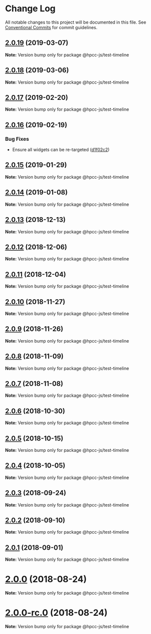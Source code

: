 # Change Log

All notable changes to this project will be documented in this file.
See [Conventional Commits](https://conventionalcommits.org) for commit guidelines.

## [2.0.19](https://github.com/GordonSmith/Visualization/compare/@hpcc-js/test-timeline@2.0.18...@hpcc-js/test-timeline@2.0.19) (2019-03-07)

**Note:** Version bump only for package @hpcc-js/test-timeline






## [2.0.18](https://github.com/GordonSmith/Visualization/compare/@hpcc-js/test-timeline@2.0.17...@hpcc-js/test-timeline@2.0.18) (2019-03-06)

**Note:** Version bump only for package @hpcc-js/test-timeline






## [2.0.17](https://github.com/GordonSmith/Visualization/compare/@hpcc-js/test-timeline@2.0.16...@hpcc-js/test-timeline@2.0.17) (2019-02-20)

**Note:** Version bump only for package @hpcc-js/test-timeline






## [2.0.16](https://github.com/GordonSmith/Visualization/compare/@hpcc-js/test-timeline@2.0.15...@hpcc-js/test-timeline@2.0.16) (2019-02-19)


### Bug Fixes

* Ensure all widgets can be re-targeted ([d1f02c2](https://github.com/GordonSmith/Visualization/commit/d1f02c2))






## [2.0.15](https://github.com/GordonSmith/Visualization/compare/@hpcc-js/test-timeline@2.0.14...@hpcc-js/test-timeline@2.0.15) (2019-01-29)

**Note:** Version bump only for package @hpcc-js/test-timeline






## [2.0.14](https://github.com/GordonSmith/Visualization/compare/@hpcc-js/test-timeline@2.0.13...@hpcc-js/test-timeline@2.0.14) (2019-01-08)

**Note:** Version bump only for package @hpcc-js/test-timeline






## [2.0.13](https://github.com/GordonSmith/Visualization/compare/@hpcc-js/test-timeline@2.0.12...@hpcc-js/test-timeline@2.0.13) (2018-12-13)

**Note:** Version bump only for package @hpcc-js/test-timeline






## [2.0.12](https://github.com/GordonSmith/Visualization/compare/@hpcc-js/test-timeline@2.0.11...@hpcc-js/test-timeline@2.0.12) (2018-12-06)

**Note:** Version bump only for package @hpcc-js/test-timeline






## [2.0.11](https://github.com/GordonSmith/Visualization/compare/@hpcc-js/test-timeline@2.0.10...@hpcc-js/test-timeline@2.0.11) (2018-12-04)

**Note:** Version bump only for package @hpcc-js/test-timeline






## [2.0.10](https://github.com/GordonSmith/Visualization/compare/@hpcc-js/test-timeline@2.0.9...@hpcc-js/test-timeline@2.0.10) (2018-11-27)

**Note:** Version bump only for package @hpcc-js/test-timeline






<a name="2.0.9"></a>
## [2.0.9](https://github.com/GordonSmith/Visualization/compare/@hpcc-js/test-timeline@2.0.8...@hpcc-js/test-timeline@2.0.9) (2018-11-26)

**Note:** Version bump only for package @hpcc-js/test-timeline





<a name="2.0.8"></a>
## [2.0.8](https://github.com/GordonSmith/Visualization/compare/@hpcc-js/test-timeline@2.0.7...@hpcc-js/test-timeline@2.0.8) (2018-11-09)

**Note:** Version bump only for package @hpcc-js/test-timeline





<a name="2.0.7"></a>
## [2.0.7](https://github.com/GordonSmith/Visualization/compare/@hpcc-js/test-timeline@2.0.6...@hpcc-js/test-timeline@2.0.7) (2018-11-08)

**Note:** Version bump only for package @hpcc-js/test-timeline





<a name="2.0.6"></a>
## [2.0.6](https://github.com/GordonSmith/Visualization/compare/@hpcc-js/test-timeline@2.0.5...@hpcc-js/test-timeline@2.0.6) (2018-10-30)

**Note:** Version bump only for package @hpcc-js/test-timeline





<a name="2.0.5"></a>
## [2.0.5](https://github.com/GordonSmith/Visualization/compare/@hpcc-js/test-timeline@2.0.4...@hpcc-js/test-timeline@2.0.5) (2018-10-15)

**Note:** Version bump only for package @hpcc-js/test-timeline





<a name="2.0.4"></a>
## [2.0.4](https://github.com/GordonSmith/Visualization/compare/@hpcc-js/test-timeline@2.0.3...@hpcc-js/test-timeline@2.0.4) (2018-10-05)

**Note:** Version bump only for package @hpcc-js/test-timeline





<a name="2.0.3"></a>
## [2.0.3](https://github.com/GordonSmith/Visualization/compare/@hpcc-js/test-timeline@2.0.2...@hpcc-js/test-timeline@2.0.3) (2018-09-24)

**Note:** Version bump only for package @hpcc-js/test-timeline





<a name="2.0.2"></a>
## [2.0.2](https://github.com/GordonSmith/Visualization/compare/@hpcc-js/test-timeline@2.0.1...@hpcc-js/test-timeline@2.0.2) (2018-09-10)

**Note:** Version bump only for package @hpcc-js/test-timeline





<a name="2.0.1"></a>
## [2.0.1](https://github.com/GordonSmith/Visualization/compare/@hpcc-js/test-timeline@2.0.0...@hpcc-js/test-timeline@2.0.1) (2018-09-01)

**Note:** Version bump only for package @hpcc-js/test-timeline





<a name="2.0.0"></a>
# [2.0.0](https://github.com/GordonSmith/Visualization/compare/@hpcc-js/test-timeline@0.0.57...@hpcc-js/test-timeline@2.0.0) (2018-08-24)

**Note:** Version bump only for package @hpcc-js/test-timeline





<a name="2.0.0-rc.0"></a>
# [2.0.0-rc.0](https://github.com/GordonSmith/Visualization/compare/@hpcc-js/test-timeline@0.0.57...@hpcc-js/test-timeline@2.0.0-rc.0) (2018-08-24)

**Note:** Version bump only for package @hpcc-js/test-timeline
